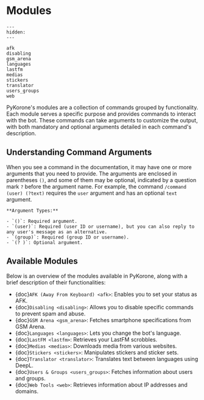 # Modules

```{toctree}
---
hidden:
---

afk
disabling
gsm_arena
languages
lastfm
medias
stickers
translator
users_groups
web
```

PyKorone's modules are a collection of commands grouped by functionality. Each module serves a specific purpose and provides commands to interact with the bot. These commands can take arguments to customize the output, with both mandatory and optional arguments detailed in each command's description.

## Understanding Command Arguments

When you see a command in the documentation, it may have one or more arguments that you need to provide. The arguments are enclosed in parentheses `()`, and some of them may be optional, indicated by a question mark `?` before the argument name. For example, the command `/command (user) (?text)` requires the `user` argument and has an optional `text` argument.

```{note}
**Argument Types:**

- `()`: Required argument.
- `(user)`: Required (user ID or username), but you can also reply to any user's message as an alternative.
- `(group)`: Required (group ID or username).
- `(? )`: Optional argument.
```

## Available Modules

Below is an overview of the modules available in PyKorone, along with a brief description of their functionalities:

- {doc}`AFK (Away From Keyboard) <afk>`: Enables you to set your status as AFK.
- {doc}`Disabling <disabling>`: Allows you to disable specific commands to prevent spam and abuse.
- {doc}`GSM Arena <gsm_arena>`: Fetches smartphone specifications from GSM Arena.
- {doc}`Languages <languages>`: Lets you change the bot's language.
- {doc}`LastFM <lastfm>`: Retrieves your LastFM scrobbles.
- {doc}`Medias <medias>`: Downloads media from various websites.
- {doc}`Stickers <stickers>`: Manipulates stickers and sticker sets.
- {doc}`Translator <translator>`: Translates text between languages using DeepL.
- {doc}`Users & Groups <users_groups>`: Fetches information about users and groups.
- {doc}`Web Tools <web>`: Retrieves information about IP addresses and domains.
